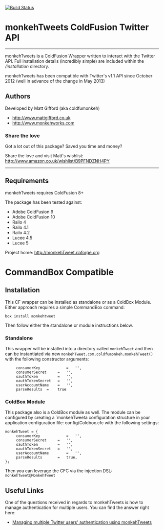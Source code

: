 [![Build Status](https://travis-ci.org/coldfumonkeh/monkehTweets.svg?branch=master)](https://travis-ci.org/coldfumonkeh/monkehTweets)

# monkehTweets ColdFusion Twitter API

---

monkehTweets is a ColdFusion Wrapper written to interact with the Twitter API.
Full installation details (incredibly simple) are included within
the */installation* directory.

monkehTweets has been compatible with Twitter's v1.1 API since October 2012 (well in advance of the change in May 2013)

## Authors

Developed by Matt Gifford (aka coldfumonkeh)

- http://www.mattgifford.co.uk
- http://www.monkehworks.com


### Share the love

Got a lot out of this package? Saved you time and money?

Share the love and visit Matt's wishlist: http://www.amazon.co.uk/wishlist/B9PFNDZNH4PY

---

## Requirements

monkehTweets requires ColdFusion 8+

The package has been tested against:

* Adobe ColdFusion 9
* Adobe ColdFusion 10
* Railo 4
* Railo 4.1
* Railo 4.2
* Lucee 4.5
* Lucee 5

Project home: http://monkehTweet.riaforge.org

# CommandBox Compatible

## Installation
This CF wrapper can be installed as standalone or as a ColdBox Module. Either approach requires a simple CommandBox command:

`box install monkehtweet`

Then follow either the standalone or module instructions below.

### Standalone
This wrapper will be installed into a directory called `monkehTweet` and then can be instantiated via new `monkehTweet.com.coldfumonkeh.monkehTweet()` with the following constructor arguments:

```
     consumerKey			=	'',
     consumerSecret		=	'',
     oauthToken			=	'',
     oauthTokenSecret	=	'',
     userAccountName    =	'',
     parseResults  =	true
```

### ColdBox Module
This package also is a ColdBox module as well. The module can be configured by creating a `monkehTweeta configuration structure in your application configuration file: config/Coldbox.cfc with the following settings:

```
monkehTweet = {
     consumerKey			=	'',
     consumerSecret		=	'',
     oauthToken			=	'',
     oauthTokenSecret	=	'',
     userAccountName		=	'',
     parseResults		=	true,
};
```
Then you can leverage the CFC via the injection DSL: `monkehTweet@MonkehTweet`

## Useful Links

One of the questions received in regards to monkehTweets is how to manage authentication for multiple users.
You can find the answer right here:

- [Managing multiple Twitter users' authentication using monkehTweets](http://www.monkehworks.com/managing-multiple-twitter-users-authentication-with-monkehtweet)
